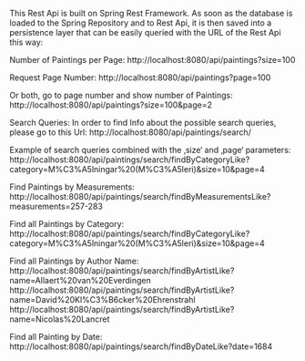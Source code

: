 This Rest Api is built on Spring Rest Framework.
As soon as the database is loaded to the Spring Repository and to Rest Api, it is then saved into a persistence layer that can be easily queried with the URL of the Rest Api this way:

Number of Paintings per Page:
http://localhost:8080/api/paintings?size=100

Request Page Number:
http://localhost:8080/api/paintings?page=100

Or both, go to page number and show number of Paintings:
http://localhost:8080/api/paintings?size=100&page=2


Search Queries:
In order to find Info about the possible search queries, please go to this Url: http://localhost:8080/api/paintings/search/

Example of search queries combined with the ‚size‘ and ‚page‘ parameters:
http://localhost:8080/api/paintings/search/findByCategoryLike?category=M%C3%A5lningar%20(M%C3%A5leri)&size=10&page=4

Find Paintings by Measurements:
http://localhost:8080/api/paintings/search/findByMeasurementsLike?measurements=257-283

Find all Paintings by Category:
http://localhost:8080/api/paintings/search/findByCategoryLike?category=M%C3%A5lningar%20(M%C3%A5leri)&size=10&page=4

Find all Paintings by Author Name:
http://localhost:8080/api/paintings/search/findByArtistLike?name=Allaert%20van%20Everdingen
http://localhost:8080/api/paintings/search/findByArtistLike?name=David%20Kl%C3%B6cker%20Ehrenstrahl
http://localhost:8080/api/paintings/search/findByArtistLike?name=Nicolas%20Lancret

Find all Painting by Date:
http://localhost:8080/api/paintings/search/findByDateLike?date=1684


